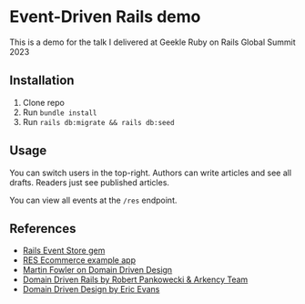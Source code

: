 # Event-Driven Rails demo
This is a demo for the talk I delivered at Geekle Ruby on Rails Global Summit 2023

## Installation
1. Clone repo
2. Run `bundle install`
3. Run `rails db:migrate && rails db:seed`

## Usage
You can switch users in the top-right. 
Authors can write articles and see all drafts. 
Readers just see published articles.

You can view all events at the `/res` endpoint.

## References
- [Rails Event Store gem](https://railseventstore.org/)
- [RES Ecommerce example app](https://github.com/RailsEventStore/ecommerce)
- [Martin Fowler on Domain Driven Design](https://martinfowler.com/tags/domain%20driven%20design.html)
- [Domain Driven Rails by Robert Pankowecki & Arkency Team](https://rubyandrails.info/books/domain-driven-rails)
- [Domain Driven Design by Eric Evans](https://books.google.co.uk/books/about/Domain_driven_Design.html?id=7dlaMs0SECsC&redir_esc=y)
